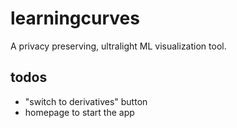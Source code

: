 # learningcurves
A privacy preserving, ultralight ML visualization tool.

## todos
- "switch to derivatives" button
- homepage to start the app